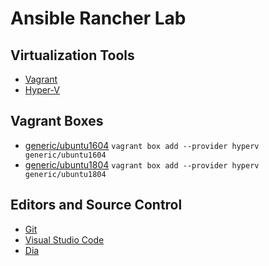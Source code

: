 # Ansible Rancher Lab

## Virtualization Tools

- [Vagrant](https://www.vagrantup.com/)
- [Hyper-V](https://docs.microsoft.com/en-us/virtualization/hyper-v-on-windows/about/)

## Vagrant Boxes

- [generic/ubuntu1604](https://app.vagrantup.com/generic/boxes/ubuntu1604) `vagrant box add --provider hyperv generic/ubuntu1604`
- [generic/ubuntu1804](https://app.vagrantup.com/generic/boxes/ubuntu1804) `vagrant box add --provider hyperv generic/ubuntu1804`

## Editors and Source Control

- [Git](https://git-scm.com/)
- [Visual Studio Code](https://code.visualstudio.com/)
- [Dia](http://dia-installer.de/download/index.html.en)